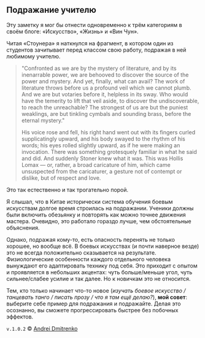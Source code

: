 ## Подражание учителю

Эту заметку я мог бы отнести одновременно к трём категориям в своём блоге: &laquo;Искусство&raquo;, &laquo;Жизнь&raquo; и &laquo;Вин Чун&raquo;.

Читая &laquo;Стоунера&raquo; я наткнулся на фрагмент, в котором один из студентов зачитывает перед классом свою работу, подражая в ней любимому учителю.


>"Confronted as we are by the mystery of literature, and by its inenarrable power, we are behooved to discover the source of the power and mystery. And yet, finally, what can avail? The work of literature throws before us a profound veil which we cannot plumb. And we are but votaries before it, helpless in its sway. Who would have the temerity to lift that veil aside, to discover the undiscoverable, to reach the unreachable? The strongest of us are but the puniest weaklings, are but tinkling cymbals and sounding brass, before the eternal mystery."  
>
>His voice rose and fell, his right hand went out with its fingers curled supplicatingly upward, and his body swayed to the rhythm of his words; his eyes rolled slightly upward, as if he were making an invocation. There was something grotesquely familiar in what he said and did. And suddenly Stoner knew what it was. This was Hollis Lomax &mdash; or, rather, a broad caricature of him, which came unsuspected from the caricaturer, a gesture not of contempt or dislike, but of respect and love.

Это так естественно и так трогательно порой.  

Я слышал, что в Китае исторически система обучения боевым искусствам долгое время строилась на подражании. Ученики должны были включить обезьянку и повторять как можно точнее движения мастера. Очевидно, это работало гораздо лучше, чем обстоятельные объяснения.

Однако, подражая кому-то, есть опасность перенять не только хорошее, но вообще всё. В боевых искусствах (и почти наверное везде) это не всегда положительно сказывается на результате. Физиологические особенности каждого отдельного человека вынуждают его адаптировать технику под себя. Это приходит с опытом и проявляется в небольших акцентах: чуть больше/меньше угол, чуть сильнее/слабее усилие и так далее. Но к новичкам это не относится.

Тем, кто только начинает что-то новое (<i>изучать боевое искусство / танцевать танго / писать прозу / что я там ещё делаю?</i>), <b>мой совет</b>:  
выберите себе пример для подражания и подражайте.
Делая это осознанно, вы сможете прогрессировать быстрее без побочных эффектов.

`v.1.0.2` &copy; [Andrei Dmitrenko](https://vk.com/fineliterature)
